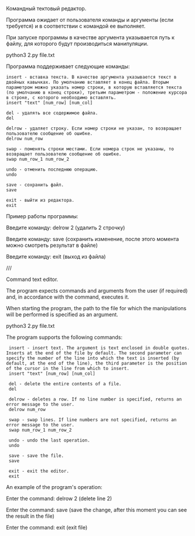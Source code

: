Командный тектовый редактор.

Программа ожидает от пользователя команды и аргументы (если требуется) и в соответствии с командой ее выполняет.

При запуске программы в качестве аргумента указывается путь к файлу, для которого будут производиться манипуляции.

python3 2.py file.txt

Программа поддерживает следующие команды:

    insert - вставка текста. В качестве аргумента указывается текст в двойных кавычках. По умолчанию вставляет в конец файла. Вторым параметром можно указать номер строки, в которую вставляется текста (по умолчанию в конец строки), третьим параметром - положение курсора в строке, с которого необходимо вставлять.
    insert "text" [num_row] [num_col]
    
    del - удалять все содержимое файла.
    del
    
    delrow - удаляет строку. Если номер строки не указан, то возвращает пользователю сообщение об ошибке.
    delrow num_row
    
    swap - поменять строки местами. Если номера строк не указаны, то возвращает пользователю сообщение об ошибке.
    swap num_row_1 num_row_2
    
    undo - отменить последнюю операцию.
    undo
    
    save - сохранить файл.
    save
    
    exit - выйти из редактора.
    exit

Пример работы программы:

Введите команду: delrow 2	(удалить 2 строчку)

Введите команду: save	(сохранить изменение, после этого момента можно смотреть результат в файле)

Введите команду: exit	(выход из файла)

///

Command text editor.

The program expects commands and arguments from the user (if required) and, in accordance with the command, executes it.

When starting the program, the path to the file for which the manipulations will be performed is specified as an argument.

python3 2.py file.txt

The program supports the following commands:

     insert - insert text. The argument is text enclosed in double quotes. Inserts at the end of the file by default. The second parameter can specify the number of the line into which the text is inserted (by default, at the end of the line), the third parameter is the position of the cursor in the line from which to insert.
     insert "text" [num_row] [num_col]
    
     del - delete the entire contents of a file.
     del
    
     delrow - deletes a row. If no line number is specified, returns an error message to the user.
     delrow num_row
    
     swap - swap lines. If line numbers are not specified, returns an error message to the user.
     swap num_row_1 num_row_2
    
     undo - undo the last operation.
     undo
    
     save - save the file.
     save
    
     exit - exit the editor.
     exit
     
An example of the program's operation:

Enter the command: delrow 2	(delete line 2)

Enter the command: save	(save the change, after this moment you can see the result in the file)

Enter the command: exit	(exit file)
